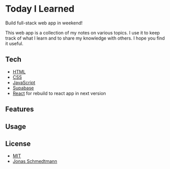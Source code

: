 # Today I Learned

Build full-stack web app in weekend!

This web app is a collection of my notes on various topics. I use it to keep track of what I learn and to share my knowledge with others. I hope you find it useful.

## Tech

- [HTML](https://developer.mozilla.org/en-US/docs/Web/HTML)
- [CSS](https://developer.mozilla.org/en-US/docs/Web/CSS)
- [JavaScript](https://developer.mozilla.org/en-US/docs/Web/JavaScript)
- [Supabase](https://supabase.com/)
- [React](https://reactjs.org/) for rebuild to react app in next version

## Features

## Usage

## License

- [MIT](LICENSE)
- [Jonas Schmedtmann](https://codingheroes.io/)
